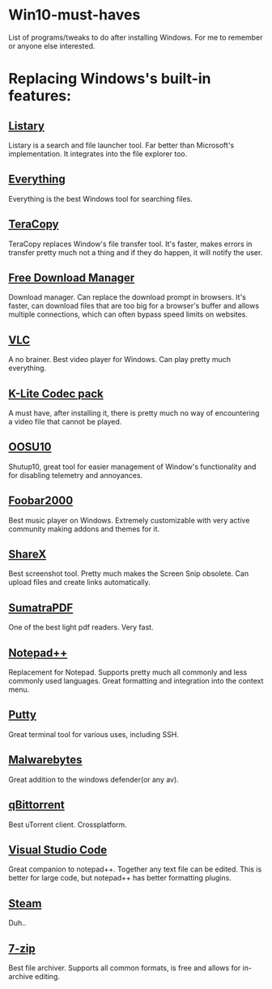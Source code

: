 # Win10-must-haves
List of programs/tweaks to do after installing Windows. For me to remember or anyone else interested.

# Replacing Windows's built-in features:

## [Listary](https://www.listary.com/)
Listary is a search and file launcher tool. Far better than Microsoft's implementation. It integrates into the file explorer too.

## [Everything](https://www.voidtools.com/)
Everything is the best Windows tool for searching files. 

## [TeraCopy](https://www.codesector.com/teracopy)
TeraCopy replaces Window's file transfer tool. It's faster, makes errors in transfer pretty much not a thing and if they
do happen, it will notify the user.

## [Free Download Manager](https://www.freedownloadmanager.org/)
Download manager. Can replace the download prompt in browsers. It's faster, can download files that are too big for a browser's
buffer and allows multiple connections, which can often bypass speed limits on websites.

## [VLC](https://www.videolan.org/vlc/)
A no brainer. Best video player for Windows. Can play pretty much everything.

## [K-Lite Codec pack](https://codecguide.com/download_kl.htm)
A must have, after installing it, there is pretty much no way of encountering a video file that cannot be played.

## [OOSU10](https://www.oo-software.com/en/shutup10)
Shutup10, great tool for easier management of Window's functionality and for disabling telemetry and annoyances.

## [Foobar2000](https://www.foobar2000.org/)
Best music player on Windows. Extremely customizable with very active community making addons and themes for it.

## [ShareX](https://getsharex.com/)
Best screenshot tool. Pretty much makes the Screen Snip obsolete. Can upload files and create links automatically.

## [SumatraPDF](https://www.sumatrapdfreader.org/free-pdf-reader.html)
One of the best light pdf readers. Very fast.

## [Notepad++](https://notepad-plus-plus.org/downloads/)
Replacement for Notepad. Supports pretty much all commonly and less commonly used languages. Great formatting and integration into the context menu.

## [Putty](https://www.chiark.greenend.org.uk/~sgtatham/putty/)
Great terminal tool for various uses, including SSH.

## [Malwarebytes](https://www.malwarebytes.com/)
Great addition to the windows defender(or any av). 

## [qBittorrent](https://www.qbittorrent.org/)
Best uTorrent client. Crossplatform.

## [Visual Studio Code](https://code.visualstudio.com/)
Great companion to notepad++. Together any text file can be edited. This is better for large code, but notepad++ has better formatting plugins.

## [Steam](https://store.steampowered.com/)
Duh..

## [7-zip](https://www.7-zip.org/)
Best file archiver. Supports all common formats, is free and allows for in-archive editing.
